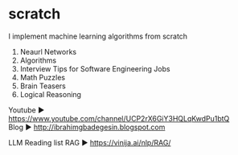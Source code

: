 # scratch
I implement machine learning algorithms from scratch
1. Neaurl Networks
2. Algorithms
3. Interview Tips for Software Engineering Jobs
4. Math Puzzles
5. Brain Teasers
6. Logical Reasoning

Youtube ► https://www.youtube.com/channel/UCP2rX6GiY3HQLqKwdPu1btQ     
Blog ► http://ibrahimgbadegesin.blogspot.com      

LLM Reading list
RAG ► https://vinija.ai/nlp/RAG/
